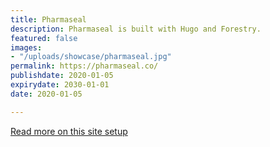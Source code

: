 ```yaml
---
title: Pharmaseal
description: Pharmaseal is built with Hugo and Forestry.
featured: false
images:
- "/uploads/showcase/pharmaseal.jpg"
permalink: https://pharmaseal.co/
publishdate: 2020-01-05
expirydate: 2030-01-01
date: 2020-01-05

---
```


[Read more on this site setup](https://gohugo.io/showcase/pharmaseal/)
